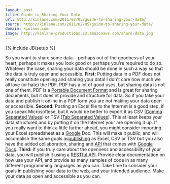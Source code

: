 ```yaml
---
layout: post
title: Guide to Sharing Your Data
url: http://kinlane.com/2011/02/05/guide-to-sharing-your-data/
source: http://kinlane.com/2011/02/05/guide-to-sharing-your-data/
domain: kinlane.com
image: http://kinlane-productions.s3.amazonaws.com/share-data.jpg
---
```

{% include JB/setup %}<p><!DOCTYPE html PUBLIC "-//W3C//DTD XHTML 1.0 Transitional//EN"
    "http://www.w3.org/TR/xhtml1/DTD/xhtml1-transitional.dtd">
<html xmlns="http://www.w3.org/1999/xhtml">
  <head>
    <title></title>
  </head>
  <body>
    <div>
      So you want to share some data-- perhaps out of the goodness of your heart, perhaps it makes you look good or perhaps you're required to do so. Whatever the case, sharing your data should be
      done in such a way so that the data is truly open and accessible. <img src="http://kinlane-productions.s3.amazonaws.com/share-data.jpg" alt="" align="right" /> <strong>First:</strong> Putting
      data in a PDF does not really constitute opening and sharing your data! I don't care how much we all love (or hate) the PDF. PDF has a lot of good uses, but sharing data is not one of them. PDF
      is a <a class="zem_slink" title="Portable Document Format" href="http://en.wikipedia.org/wiki/Portable_Document_Format" rel="wikipedia">Portable Document Format</a> and is great for sharing
      documents, but it does'nt provide and structure for data. So if you take your data and publish it online in a PDF form you are not making your data open or accessible. <strong>Second:</strong>
      Posting an Excel file to the Internet is a good step, if you speak Microsoftese, but it would be better to export it as CSV (<a class="zem_slink" title="Comma-separated values" href=
      "http://en.wikipedia.org/wiki/Comma-separated_values" rel="wikipedia">Comma Separated Values</a>) or TSV (<a class="zem_slink" title="Delimiter-separated values" href=
      "http://en.wikipedia.org/wiki/Delimiter-separated_values" rel="wikipedia">Tab Separated Values</a>). This at least keeps your data structured and by putting it on the Internet your are opening
      it up. If you really want to think a little further ahead, you might consider importing your Excel spreadsheet as a <a href="http://www.kinlane.com/category/google/">Google</a> Doc. This will
      make it public, and will accomplish the same goals as<a href="http://www.kinlane.com/category/publishing/">publishing</a> as Excel, CSV or TSV but you also have the added collaboration, sharing
      and <a href="http://www.apievangelist.com/">API</a> that comes with <a href="http://www.kinlane.com/category/google/google-docs/">Google Docs</a>. <strong>Third:</strong> If you truly care
      about the openness and accessibility of your data, you will publish it using a <a title="RESTful API" href="http://blog.apievangelist.com/buildingblocks/restful_api.php">RESTful API</a>.
      Provide clear documentation on how use your API, and provide as many samples of code in as many different programming languages as you can. Take time to consider your goals in publishing your
      data to the web, and your intended audience. Make your data as open and accessible as you can.
    </div>
  </body>
</html></p>
